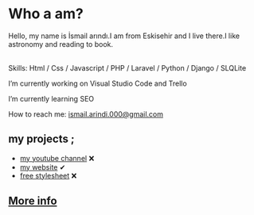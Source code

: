 # Who a am?
Hello, my name is İsmail arındı.I am from Eskisehir and I live there.I like astronomy and reading to book. <br> <br>

Skills: Html / Css / Javascript / PHP / Laravel / Python / Django / SLQLite 

I’m currently working on Visual Studio Code and Trello 

I’m currently learning SEO 

How to reach me: <a class="black" href="mailto:ismail.arindi.000@gmail.com"> ismail.arindi.000@gmail.com</a> <br>
## my projects ;
* [my youtube channel](https://www.youtube.com/channel/UCZE_7lj7QB7sVbH9zqcPPog) ❌
* [my website](http://duvarwebsite.herokuapp.com) ✔
* [free stylesheet](https://stylesheetfree.herokuapp.com) ❌

## [More info](https://duvar000.github.io/more-info/)



